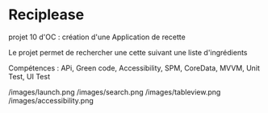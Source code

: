 # Reciplease

projet 10 d'OC : création d'une Application de recette

Le projet permet de rechercher une cette suivant une liste d'ingrédients

Compétences : 
  APi, Green code, Accessibility, SPM, CoreData, MVVM, Unit Test, UI Test


/images/launch.png
/images/search.png
/images/tableview.png
/images/accessibility.png
